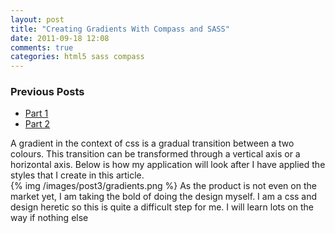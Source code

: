 ```yaml
---
layout: post
title: "Creating Gradients With Compass and SASS"
date: 2011-09-18 12:08
comments: true
categories: html5 sass compass
---
```

### Previous Posts
- [Part 1]("http://www.thesoftwaresimpleton.com/blog/2011/09/07/site-refresh-with-html5-and-sass---part-1/")
- [Part 2]("http://www.thesoftwaresimpleton.com/blog/2011/09/07/site-refresh-with-html5-and-sass---part-2/")

A gradient in the context of css is a gradual transition between a two colours.  This transition can be transformed through a vertical axis or a horizontal axis.  Below is how my application will look after I have applied the styles that I create in this article.  
{% img /images/post3/gradients.png %}
As the product is not even on the market yet, I am taking the bold of doing the design myself.  I am a css and design heretic so this is quite a difficult step for me.  I will learn lots on the way if nothing else 

